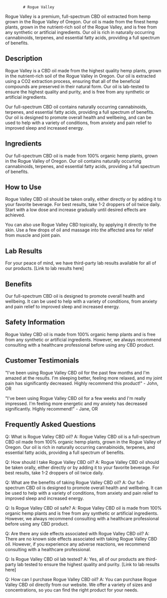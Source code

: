 
            # Rogue Valley
Rogue Valley is a premium, full-spectrum CBD oil extracted from hemp grown in the Rogue Valley of Oregon. Our oil is made from the finest hemp plants, grown in the nutrient-rich soil of the Rogue Valley, and is free from any synthetic or artificial ingredients. Our oil is rich in naturally occurring cannabinoids, terpenes, and essential fatty acids, providing a full spectrum of benefits.

## Description
Rogue Valley is a CBD oil made from the highest quality hemp plants, grown in the nutrient-rich soil of the Rogue Valley in Oregon. Our oil is extracted using a CO2 extraction process, ensuring that all of the beneficial compounds are preserved in their natural form. Our oil is lab-tested to ensure the highest quality and purity, and is free from any synthetic or artificial ingredients.

Our full-spectrum CBD oil contains naturally occurring cannabinoids, terpenes, and essential fatty acids, providing a full spectrum of benefits. Our oil is designed to promote overall health and wellbeing, and can be used to help with a variety of conditions, from anxiety and pain relief to improved sleep and increased energy.

## Ingredients
Our full-spectrum CBD oil is made from 100% organic hemp plants, grown in the Rogue Valley of Oregon. Our oil contains naturally occurring cannabinoids, terpenes, and essential fatty acids, providing a full spectrum of benefits.

## How to Use
Rogue Valley CBD oil should be taken orally, either directly or by adding it to your favorite beverage. For best results, take 1-2 droppers of oil twice daily. Start with a low dose and increase gradually until desired effects are achieved.

You can also use Rogue Valley CBD topically, by applying it directly to the skin. Use a few drops of oil and massage into the affected area for relief from muscle and joint pain.

## Lab Results
For your peace of mind, we have third-party lab results available for all of our products. [Link to lab results here]

## Benefits
Our full-spectrum CBD oil is designed to promote overall health and wellbeing. It can be used to help with a variety of conditions, from anxiety and pain relief to improved sleep and increased energy.

## Safety Information
Rogue Valley CBD oil is made from 100% organic hemp plants and is free from any synthetic or artificial ingredients. However, we always recommend consulting with a healthcare professional before using any CBD product.

## Customer Testimonials
"I've been using Rogue Valley CBD oil for the past few months and I'm amazed at the results. I'm sleeping better, feeling more relaxed, and my joint pain has significantly decreased. Highly recommend this product!" - John, OR

"I've been using Rogue Valley CBD oil for a few weeks and I'm really impressed. I'm feeling more energetic and my anxiety has decreased significantly. Highly recommend!" - Jane, OR

## Frequently Asked Questions
Q: What is Rogue Valley CBD oil?
A: Rogue Valley CBD oil is a full-spectrum CBD oil made from 100% organic hemp plants, grown in the Rogue Valley of Oregon. Our oil is rich in naturally occurring cannabinoids, terpenes, and essential fatty acids, providing a full spectrum of benefits.

Q: How should I take Rogue Valley CBD oil?
A: Rogue Valley CBD oil should be taken orally, either directly or by adding it to your favorite beverage. For best results, take 1-2 droppers of oil twice daily.

Q: What are the benefits of taking Rogue Valley CBD oil?
A: Our full-spectrum CBD oil is designed to promote overall health and wellbeing. It can be used to help with a variety of conditions, from anxiety and pain relief to improved sleep and increased energy.

Q: Is Rogue Valley CBD oil safe?
A: Rogue Valley CBD oil is made from 100% organic hemp plants and is free from any synthetic or artificial ingredients. However, we always recommend consulting with a healthcare professional before using any CBD product.

Q: Are there any side effects associated with Rogue Valley CBD oil?
A: There are no known side effects associated with taking Rogue Valley CBD oil. However, if you experience any adverse reactions, we recommend consulting with a healthcare professional.

Q: Is Rogue Valley CBD oil lab tested?
A: Yes, all of our products are third-party lab tested to ensure the highest quality and purity. [Link to lab results here]

Q: How can I purchase Rogue Valley CBD oil?
A: You can purchase Rogue Valley CBD oil directly from our website. We offer a variety of sizes and concentrations, so you can find the right product for your needs.